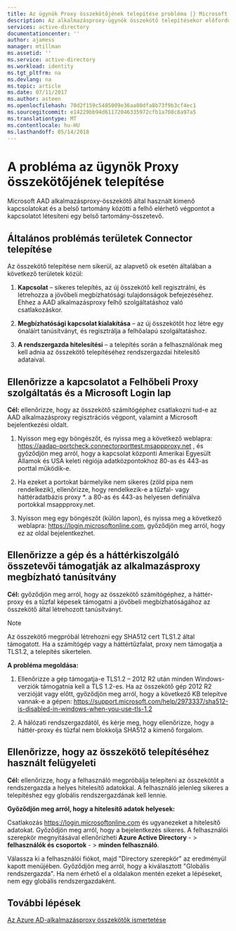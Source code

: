 ```yaml
---
title: Az ügynök Proxy összekötőjének telepítése probléma |} Microsoft Docs
description: Az alkalmazásproxy-ügynök összekötő telepítésekor előfordulhat, hogy szembesülhetnek kapcsolatos problémák elhárítása
services: active-directory
documentationcenter: ''
author: ajamess
manager: mtillman
ms.assetid: ''
ms.service: active-directory
ms.workload: identity
ms.tgt_pltfrm: na
ms.devlang: na
ms.topic: article
ms.date: 07/11/2017
ms.author: asteen
ms.openlocfilehash: 70d2f159c5485009e36aa80dfa8b73f9b3cf4ec1
ms.sourcegitcommit: e14229bb94d61172046335972cfb1a708c8a97a5
ms.translationtype: MT
ms.contentlocale: hu-HU
ms.lasthandoff: 05/14/2018
---
```

# <a name="problem-installing-the-application-proxy-agent-connector"></a>A probléma az ügynök Proxy összekötőjének telepítése

Microsoft AAD alkalmazásproxy-összekötő által használt kimenő kapcsolatokat és a belső tartomány közötti a felhő elérhető végpontot a kapcsolatot létesíteni egy belső tartomány-összetevő.

## <a name="general-problem-areas-with-connector-installation"></a>Általános problémás területek Connector telepítése

Az összekötő telepítése nem sikerül, az alapvető ok esetén általában a következő területek közül:

1.  **Kapcsolat** – sikeres telepítés, az új összekötő kell regisztrálni, és létrehozza a jövőbeli megbízhatósági tulajdonságok befejezéséhez. Ehhez a AAD alkalmazásproxy felhő szolgáltatáshoz való csatlakozáskor.

2.  **Megbízhatósági kapcsolat kialakítása** – az új összekötőt hoz létre egy önaláírt tanúsítványt, és regisztrálja a felhőalapú szolgáltatáshoz.

3.  **A rendszergazda hitelesítési** – a telepítés során a felhasználónak meg kell adnia az összekötő telepítéséhez rendszergazdai hitelesítő adataival.

## <a name="verify-connectivity-to-the-cloud-application-proxy-service-and-microsoft-login-page"></a>Ellenőrizze a kapcsolatot a Felhőbeli Proxy szolgáltatás és a Microsoft Login lap

**Cél:** ellenőrizze, hogy az összekötő számítógéphez csatlakozni tud-e az AAD alkalmazásproxy regisztrációs végpont, valamint a Microsoft bejelentkezési oldalt.

1.  Nyisson meg egy böngészőt, és nyissa meg a következő weblapra: <https://aadap-portcheck.connectorporttest.msappproxy.net> , és győződjön meg arról, hogy a kapcsolat központi Amerikai Egyesült Államok és USA keleti régiója adatközpontokhoz 80-as és 443-as porttal működik-e.

2.  Ha ezeket a portokat bármelyike nem sikeres (zöld pipa nem rendelkezik), ellenőrizze, hogy rendelkezik-e a tűzfal- vagy háttéradatbázis proxy \*. a 80-as és 443-as helyesen definiálva portokkal msappproxy.net.

3.  Nyisson meg egy böngészőt (külön lapon), és nyissa meg a következő weblapra: <https://login.microsoftonline.com>, győződjön meg arról, hogy ez az oldal bejelentkezhet.

## <a name="verify-machine-and-backend-components-support-for-application-proxy-trust-cert"></a>Ellenőrizze a gép és a háttérkiszolgáló összetevői támogatják az alkalmazásproxy megbízható tanúsítvány

**Cél:** győződjön meg arról, hogy az összekötő számítógéphez, a háttér-proxy és a tűzfal képesek támogatni a jövőbeli megbízhatóságához az összekötő által létrehozott tanúsítványt.

>[!NOTE]
>Az összekötő megpróbál létrehozni egy SHA512 cert TLS1.2 által támogatott. Ha a számítógép vagy a háttértűzfalat, proxy nem támogatja a TLS1.2, a telepítés sikertelen.
>
>

**A probléma megoldása:**

1.  Ellenőrizze a gép támogatja-e TLS1.2 – 2012 R2 után minden Windows-verziók támogatnia kell a TLS 1.2-es. Ha az összekötő gép 2012 R2 verzióját vagy előtt, győződjön meg arról, hogy a következő KB telepítve vannak-e a gépen: <https://support.microsoft.com/help/2973337/sha512-is-disabled-in-windows-when-you-use-tls-1.2>

2.  A hálózati rendszergazdától, és kérje meg, hogy ellenőrizze, hogy a háttér-proxy és tűzfal nem blokkolja SHA512 a kimenő forgalom.

## <a name="verify-admin-is-used-to-install-the-connector"></a>Ellenőrizze, hogy az összekötő telepítéséhez használt felügyeleti

**Cél:** ellenőrizze, hogy a felhasználó megpróbálja telepíteni az összekötőt a rendszergazda a helyes hitelesítő adatokkal. A felhasználó jelenleg sikeres a telepítéshez egy globális rendszergazdának kell lennie.

**Győződjön meg arról, hogy a hitelesítő adatok helyesek:**

Csatlakozás <https://login.microsoftonline.com> és ugyanezeket a hitelesítő adatokat. Győződjön meg arról, hogy a bejelentkezés sikeres. A felhasználói szerepkör megnyitásával ellenőrizheti **Azure Active Directory**  - &gt; **felhasználók és csoportok**  - &gt; **minden felhasználó**. 

Válassza ki a felhasználói fiókot, majd "Directory szerepkör" az eredményül kapott menüjében. Győződjön meg arról, hogy a kiválasztott "Globális rendszergazda". Ha nem érhető el a oldalakon mentén ezeket a lépéseket, nem egy globális rendszergazdaként.

## <a name="next-steps"></a>További lépések
[Az Azure AD-alkalmazásproxy összekötők ismertetése](manage-apps/application-proxy-connectors.md)

